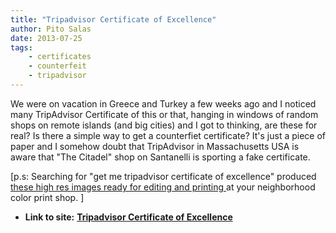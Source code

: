 ```yaml
---
title: "Tripadvisor Certificate of Excellence"
author: Pito Salas
date: 2013-07-25
tags:
    - certificates
    - counterfeit
    - tripadvisor
---
```


We were on vacation in Greece and Turkey a few weeks ago and I noticed many
TripAdvisor Certificate of this or that, hanging in windows of random shops on
remote islands (and big cities) and I got to thinking, are these for real? Is
there a simple way to get a counterfiet certificate? It's just a piece of
paper and I somehow doubt that TripAdvisor in Massachusetts USA is aware that
"The Citadel" shop on Santanelli is sporting a fake certificate.

[p.s: Searching for "get me tripadvisor certificate of excellence" produced
[these high res images ready for editing and printing
](<https://www.google.com/search?q=get+me+a+tripadvisor+certificate+of+excellence&safe=off&client=safari&rls=en&tbm=isch&tbo=u&source=univ&sa=X&ei=OSzxUf2dEYHo8gTh4YHIBw&ved=0CGsQsAQ&biw=996&bih=1129#imgdii=_>)at
your neighborhood color print shop. ]


* **Link to site:** **[Tripadvisor Certificate of Excellence](None)**
